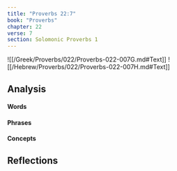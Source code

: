 ```yaml
---
title: "Proverbs 22:7"
book: "Proverbs"
chapter: 22
verse: 7
section: Solomonic Proverbs 1
---
```

![[/Greek/Proverbs/022/Proverbs-022-007G.md#Text]]
![[/Hebrew/Proverbs/022/Proverbs-022-007H.md#Text]]

## Analysis

#### Words

#### Phrases

#### Concepts

## Reflections
